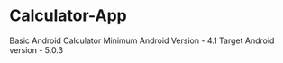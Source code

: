 # Calculator-App
Basic Android Calculator
Minimum Android Version - 4.1
Target Android version - 5.0.3

